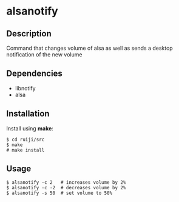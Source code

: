 # alsanotify

## Description
Command that changes volume of alsa as well as sends a desktop notification of the new volume

## Dependencies
 - libnotify
 - alsa

## Installation
Install using **make**:
```
$ cd ruiji/src
$ make
# make install
```

## Usage
```
$ alsanotify -c 2	# increases volume by 2%
$ alsanotify -c -2	# decreases volume by 2%
$ alsanotify -s 50	# set volume to 50%
```
